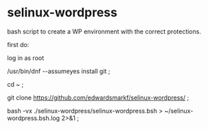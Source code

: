 # selinux-wordpress

bash script to create a WP environment with the correct protections.

first do:

log in as root

/usr/bin/dnf  --assumeyes  install git  ;

cd ~ ;

git clone https://github.com/edwardsmarkf/selinux-wordpress/  ;

bash -vx  ./selinux-wordpress/selinux-wordpress.bsh  > ~/selinux-wordpress.bsh.log  2>&1  ;
